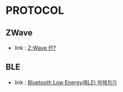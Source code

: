 # PROTOCOL

## ZWave
- link : [Z-Wave 란?](https://blog.naver.com/owcred601/220623424615)

## BLE
- link : [Bluetooth Low Energy(BLE) 파헤치기](https://medium.com/@zoyi_product/bluetooth-low-energy-ble-84b03705ffca)